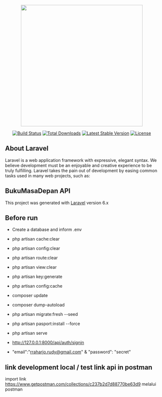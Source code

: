 <p align="center"><img src="https://res.cloudinary.com/dtfbvvkyp/image/upload/v1566331377/laravel-logolockup-cmyk-red.svg" width="400"></p>

<p align="center">
<a href="https://travis-ci.org/laravel/framework"><img src="https://travis-ci.org/laravel/framework.svg" alt="Build Status"></a>
<a href="https://packagist.org/packages/laravel/framework"><img src="https://poser.pugx.org/laravel/framework/d/total.svg" alt="Total Downloads"></a>
<a href="https://packagist.org/packages/laravel/framework"><img src="https://poser.pugx.org/laravel/framework/v/stable.svg" alt="Latest Stable Version"></a>
<a href="https://packagist.org/packages/laravel/framework"><img src="https://poser.pugx.org/laravel/framework/license.svg" alt="License"></a>
</p>

## About Laravel

Laravel is a web application framework with expressive, elegant syntax. We believe development must be an enjoyable and creative experience to be truly fulfilling. Laravel takes the pain out of development by easing common tasks used in many web projects, such as:


## BukuMasaDepan API 

This project was generated with [Laravel](https://github.com/laravel/laravel) version 6.x

## Before run 

- Create a database and inform .env

- php artisan cache:clear

- php artisan config:clear

- php artisan route:clear

- php artisan view:clear

- php artisan key:generate

- php artisan config:cache

- composer update

- composer dump-autoload

- php artisan migrate:fresh --seed

- php artisan pasport:install --force 

- php artisan serve

- http://127.0.0.1:8000/api/auth/signin 

- "email":"rraharjo.rudy@gmail.com" & "password": "secret"


## link development local / test link api in postman

import link https://www.getpostman.com/collections/c237b2d7d88770be63d9 melalui postman
